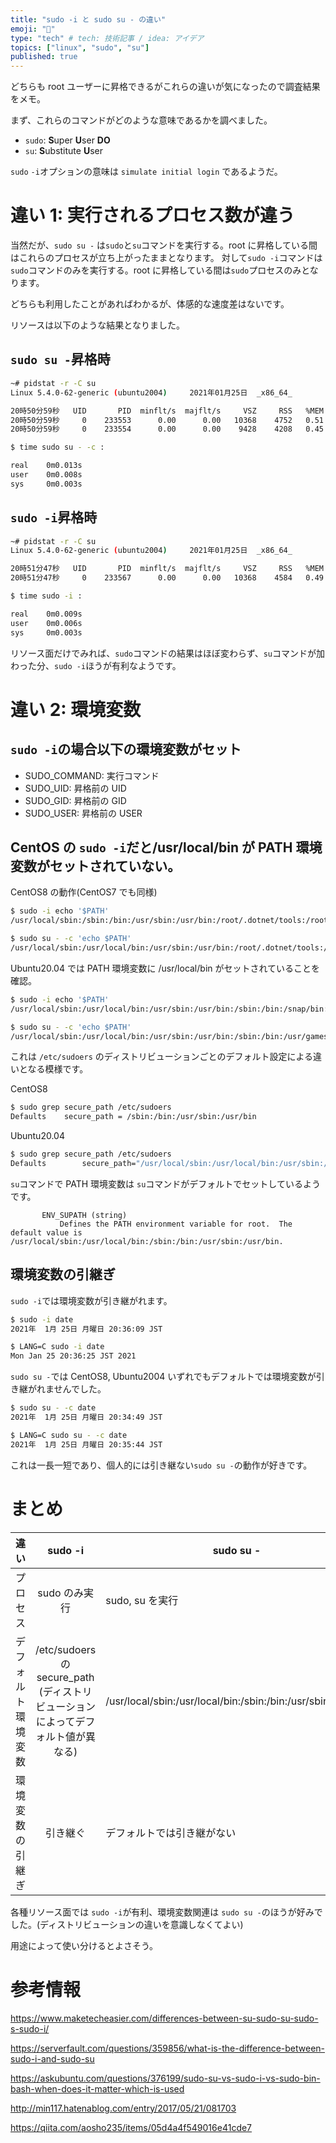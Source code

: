 ```yaml
---
title: "sudo -i と sudo su - の違い"
emoji: "🍣"
type: "tech" # tech: 技術記事 / idea: アイデア
topics: ["linux", "sudo", "su"]
published: true
---
```


どちらも root ユーザーに昇格できるがこれらの違いが気になったので調査結果をメモ。

まず、これらのコマンドがどのような意味であるかを調べました。

- `sudo`: **S**uper **U**ser **DO**
- `su`: **S**ubstitute **U**ser

`sudo` `-i`オプションの意味は `simulate initial login` であるようだ。

# 違い 1: 実行されるプロセス数が違う

当然だが、`sudo su -` は`sudo`と`su`コマンドを実行する。root に昇格している間はこれらのプロセスが立ち上がったままとなります。
対して`sudo -i`コマンドは`sudo`コマンドのみを実行する。root に昇格している間は`sudo`プロセスのみとなります。

どちらも利用したことがあればわかるが、体感的な速度差はないです。

リソースは以下のような結果となりました。

## `sudo su -`昇格時

```bash
~# pidstat -r -C su
Linux 5.4.0-62-generic (ubuntu2004)     2021年01月25日  _x86_64_        (1 CPU)

20時50分59秒   UID       PID  minflt/s  majflt/s     VSZ     RSS   %MEM  Command
20時50分59秒     0    233553      0.00      0.00   10368    4752   0.51  sudo
20時50分59秒     0    233554      0.00      0.00    9428    4208   0.45  su
```

```bash
$ time sudo su - -c :

real    0m0.013s
user    0m0.008s
sys     0m0.003s
```

## `sudo -i`昇格時

```bash
~# pidstat -r -C su
Linux 5.4.0-62-generic (ubuntu2004)     2021年01月25日  _x86_64_        (1 CPU)

20時51分47秒   UID       PID  minflt/s  majflt/s     VSZ     RSS   %MEM  Command
20時51分47秒     0    233567      0.00      0.00   10368    4584   0.49  sudo
```

```bash
$ time sudo -i :

real    0m0.009s
user    0m0.006s
sys     0m0.003s
```

リソース面だけでみれば、`sudo`コマンドの結果はほぼ変わらず、`su`コマンドが加わった分、`sudo -i`ほうが有利なようです。

# 違い 2: 環境変数

## `sudo -i`の場合以下の環境変数がセット

- SUDO_COMMAND: 実行コマンド
- SUDO_UID: 昇格前の UID
- SUDO_GID: 昇格前の GID
- SUDO_USER: 昇格前の USER

## CentOS の `sudo -i`だと/usr/local/bin が PATH 環境変数がセットされていない。

CentOS8 の動作(CentOS7 でも同様)

```bash
$ sudo -i echo '$PATH'
/usr/local/sbin:/sbin:/bin:/usr/sbin:/usr/bin:/root/.dotnet/tools:/root/bin

$ sudo su - -c 'echo $PATH'
/usr/local/sbin:/usr/local/bin:/usr/sbin:/usr/bin:/root/.dotnet/tools:/root/bin
```

Ubuntu20.04 では PATH 環境変数に /usr/local/bin がセットされていることを確認。

```bash
$ sudo -i echo '$PATH'
/usr/local/sbin:/usr/local/bin:/usr/sbin:/usr/bin:/sbin:/bin:/snap/bin:/root/.dotnet/tools

$ sudo su - -c 'echo $PATH'
/usr/local/sbin:/usr/local/bin:/usr/sbin:/usr/bin:/sbin:/bin:/usr/games:/usr/local/games:/snap/bin:/root/.dotnet/tools
```

これは `/etc/sudoers` のディストリビューションごとのデフォルト設定による違いとなる模様です。

CentOS8

```bash
$ sudo grep secure_path /etc/sudoers
Defaults    secure_path = /sbin:/bin:/usr/sbin:/usr/bin
```

Ubuntu20.04

```bash
$ sudo grep secure_path /etc/sudoers
Defaults        secure_path="/usr/local/sbin:/usr/local/bin:/usr/sbin:/usr/bin:/sbin:/bin:/snap/bin"
```

`su`コマンドで PATH 環境変数は `su`コマンドがデフォルトでセットしているようです。

```
       ENV_SUPATH (string)
           Defines the PATH environment variable for root.  The default value is /usr/local/sbin:/usr/local/bin:/sbin:/bin:/usr/sbin:/usr/bin.
```

## 環境変数の引継ぎ

`sudo -i`では環境変数が引き継がれます。

```bash
$ sudo -i date
2021年  1月 25日 月曜日 20:36:09 JST

$ LANG=C sudo -i date
Mon Jan 25 20:36:25 JST 2021
```

`sudo su -`では CentOS8, Ubuntu2004 いずれでもデフォルトでは環境変数が引き継がれませんでした。

```bash
$ sudo su - -c date
2021年  1月 25日 月曜日 20:34:49 JST

$ LANG=C sudo su - -c date
2021年  1月 25日 月曜日 20:35:44 JST
```

これは一長一短であり、個人的には引き継ない`sudo su -`の動作が好きです。

# まとめ

| 違い               |                                        sudo -i                                        | sudo su -                                                    |
| :----------------- | :-----------------------------------------------------------------------------------: | ------------------------------------------------------------ |
| プロセス           |                                     sudo のみ実行                                     | sudo, su を実行                                              |
| デフォルト環境変数 | /etc/sudoers の secure_path <br> (ディストリビューションによってデフォルト値が異なる) | /usr/local/sbin:/usr/local/bin:/sbin:/bin:/usr/sbin:/usr/bin |
| 環境変数の引継ぎ   |                                       引き継ぐ                                        | デフォルトでは引き継がない                                   |

各種リソース面では `sudo -i`が有利、環境変数関連は `sudo su -`のほうが好みでした。(ディストリビューションの違いを意識しなくてよい)

用途によって使い分けるとよさそう。

# 参考情報

https://www.maketecheasier.com/differences-between-su-sudo-su-sudo-s-sudo-i/

https://serverfault.com/questions/359856/what-is-the-difference-between-sudo-i-and-sudo-su

https://askubuntu.com/questions/376199/sudo-su-vs-sudo-i-vs-sudo-bin-bash-when-does-it-matter-which-is-used

http://min117.hatenablog.com/entry/2017/05/21/081703

https://qiita.com/aosho235/items/05d4a4f549016e41cde7
